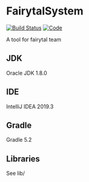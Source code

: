 # FairytalSystem
[![Build Status](https://www.travis-ci.org/fairytal2020/FairytalSystem.svg?branch=master)](https://www.travis-ci.org/fairytal2020/FairytalSystem)
[![Code](https://api.codacy.com/project/badge/Grade/200be072741d421a82d931112d4a0d2c)](https://app.codacy.com/manual/fairytal2020/FairytalSystem?utm_source=github.com&utm_medium=referral&utm_content=fairytal2020/FairytalSystem&utm_campaign=Badge_Grade_Dashboard)  

A tool for fairytal team
## JDK
Oracle JDK 1.8.0
## IDE
IntelliJ IDEA 2019.3
## Gradle
Gradle 5.2
## Libraries
See lib/
